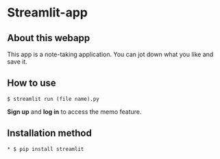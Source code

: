 # Streamlit-app

## About this webapp
<font>This app is a note-taking application. You can jot down what you like and save it.</font>

## How to use
```
$ streamlit run (file name).py
```
<font>**Sign up** and **log in** to access the memo feature.<font>

## Installation method
```
* $ pip install streamlit
```
